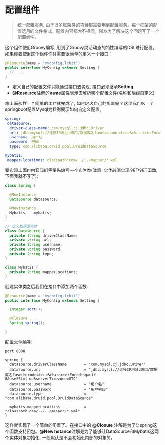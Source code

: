 # 配置组件
> 统一配置服务, 由于很多框架类的项目都需要用到配置服务。每个框架的配置选用的文件格式，配置内容都大不相同。所以为了解决这个问题写了一个配置组件。

这个组件使用Groovy编写, 用到了Groovy灵活动态的特性编写的DSL进行配置。如果你要使用这个组件你只需要很简单的定义一个接口：

```java
@Resource(name = "myconfig.lckit")
public interface MyConfig extends Setting {
  // .....
}
```
- 定义自己的配置文件只能通过接口去实现, 接口必须继承**Setting**
- **@Resource**注解的**name**属性表示去解析哪个配置文件(名称和后缀自定义)

像上面那样一个简单的工作就完成了, 如何定义自己的配置呢？这里我们以一个springboot配置Mysql为样例展示如何自定义配置。

```yml
spring:
 datasource:
  driver-class-name: com.mysql.cj.jdbc.Driver
  url: jdbc:mysql://连接IP地址:端口/数据库名?useUnicode=true&characterEncoding=utf-8&useSSL=true&serverTimezone=UTC
  username: 用户名
  password: 密码
  type: com.alibaba.druid.pool.DruidDataSource
  
mybatis:
 mapper-locations: classpath:com/../../mapper/*.xml
```
要实现上面的内容我们需要先编写一个实体类(注意: 实体必须实现GET/SET函数, 下面我就不写了):
```java
class Spring {

  @NewInstance
  DataSource datasource;
  
  @NewInstance
  Mybatis    mybatis;
}

// 定义数据源实体
class DataSource {
  private String driverClassName;
  private String url;
  private String username;
  private String password;
  private String type;
}

class Mybatis {
  private String mapperLocations;
}

```

创建实体类之后我们在接口中添加两个函数:
```java
@Resource(name = "myconfig.lckit")
public interface MyConfig extends Setting {

  Integer port();
  
  @Closure
  Spring spring();

}
```

配置文件编写: 
```
port 8080

spring {
  datasource.driverClassName        = "com.mysql.cj.jdbc.Driver"
  datasource.url                    = "jdbc:mysql://连接IP地址:端口/数据库名?useUnicode=true&characterEncoding=utf-8&useSSL=true&serverTimezone=UTC"
  datasource.username               = "用户名"
  datasource.password               = "用户密码"
  datasource.type                   = "com.alibaba.druid.pool.DruidDataSource"
  
  mybatis.mapperLocations           = "classpath:com/../../mapper/*.xml"
}
```

这样就实现了一个简单的配置了。在接口中的 **@Closure** 注解是为了让spring这个函数支持闭包。**@NewInstance**注解是为了能够让DataSource和Mybatis这两个实体对象初始化, 一般默认是不会初始化内部的对象的。
